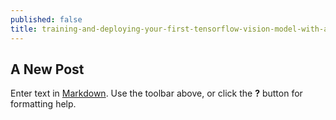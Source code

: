 ```yaml
---
published: false
title: training-and-deploying-your-first-tensorflow-vision-model-with-android
---
```

## A New Post

Enter text in [Markdown](http://daringfireball.net/projects/markdown/). Use the toolbar above, or click the **?** button for formatting help.
